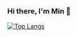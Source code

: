 ### Hi there, I'm Min 👋


[![Top Langs](https://github-readme-stats.vercel.app/api/top-langs/?username=mk1564&layout=compact)](https://github.com/mk1564)
